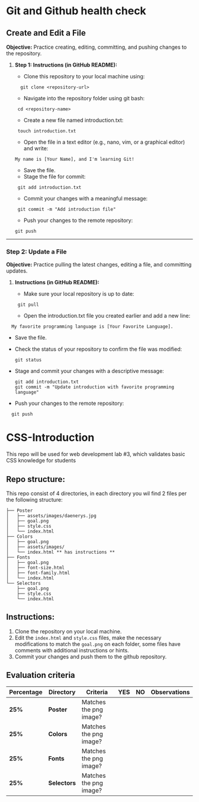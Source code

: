 # Git and Github health check
## **Create and Edit a File**
**Objective:** Practice creating, editing, committing, and pushing changes to the repository.

1. **Step 1: Instructions (in GitHub README):**
   - Clone this repository to your local machine using:
     

   ```
     git clone <repository-url>
   ```

   - Navigate into the repository folder using git bash:
     

    ```
     cd <repository-name>
    ```

   - Create a new file named introduction.txt:
     

    ```
     touch introduction.txt
    ```

   - Open the file in a text editor (e.g., nano, vim, or a graphical editor) and write:
     
   ```
   My name is [Your Name], and I'm learning Git!
   ```

   - Save the file.
   - Stage the file for commit:
     
    ```
     git add introduction.txt
    ```

   - Commit your changes with a meaningful message:
     

    ```
     git commit -m "Add introduction file"
    ```

   - Push your changes to the remote repository:
     
   
    ```
    git push
    ```


---

### **Step 2: Update a File**
**Objective:** Practice pulling the latest changes, editing a file, and committing updates.

1. **Instructions (in GitHub README):**
   - Make sure your local repository is up to date:
     

    ```
     git pull
    ```

   - Open the introduction.txt file you created earlier and add a new line:
     
 ```
   My favorite programming language is [Your Favorite Language].
 ```

   - Save the file.
   - Check the status of your repository to confirm the file was modified:

       ```
       git status
       ```

   - Stage and commit your changes with a descriptive message:
     

     ```
     git add introduction.txt
     git commit -m "Update introduction with favorite programming language"
     ```

   - Push your changes to the remote repository:
     
   ```
     git push
   ```




# CSS-Introduction
This repo will be used for web development lab #3, which validates basic CSS knowledge for students

## Repo structure:

This repo consist of 4 directories, in each directory you wil find 2 files per the following structure:<br />
```
├── Poster
│   ├── assets/images/daenerys.jpg
│   ├── goal.png
│   ├── style.css
│   └── index.html
├── Colors
│   ├── goal.png
│   ├── assets/images/
│   └── index.html ** has instructions **
├── Fonts
│   ├── goal.png
│   ├── font-size.html
│   ├── font-family.html
│   └── index.html
└── Selectors
    ├── goal.png
    ├── style.css
    └── index.html
```
## Instructions:
1. Clone the repository on your local machine.
2. Edit the <code>index.html</code>  and <code>style.css</code>  files,  make the necessary modifications to match the <code>goal.png</code> on each folder, some files have comments with additional instructions or hints.
3. Commit your changes and push them to the github repository.

## Evaluation criteria

|  **Percentage**       |**Directory**       | **Criteria**                                   | **YES**       | **NO**        | **Observations** |
|------------------------------------------|------------------------------------------|-----------------------------------------------|-------------------------------|--------------------------|--------------------------|
|  **25%**  |**Poster**  | Matches the png image?   |    |          |       |
| **25%**  |**Colors** | Matches the png image?               |        |   |    |
| **25%**  |**Fonts**      | Matches the png image?       |        | |  |
| **25%**  |**Selectors** | Matches the png image?         |    |    | |
